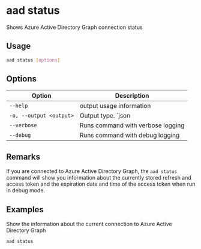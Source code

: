 # aad status

Shows Azure Active Directory Graph connection status

## Usage

```sh
aad status [options]
```

## Options

Option|Description
------|-----------
`--help`|output usage information
`-o, --output <output>`|Output type. `json|text`. Default `text`
`--verbose`|Runs command with verbose logging
`--debug`|Runs command with debug logging

## Remarks

If you are connected to Azure Active Directory Graph, the `aad status` command will show you information about the currently stored refresh and access token and the expiration date and time of the access token when run in debug mode.

## Examples

Show the information about the current connection to Azure Active Directory Graph

```sh
aad status
```
